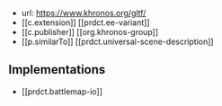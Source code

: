 
- url: https://www.khronos.org/gltf/
- [[c.extension]] [[prdct.ee-variant]]
- [[c.publisher]] [[org.khronos-group]]
- [[p.similarTo]] [[prdct.universal-scene-description]]

## Implementations

- [[prdct.battlemap-io]]